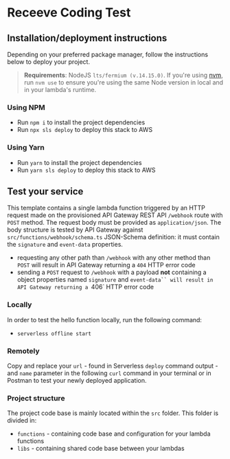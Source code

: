 # Receeve Coding Test

## Installation/deployment instructions

Depending on your preferred package manager, follow the instructions below to deploy your project.

> **Requirements**: NodeJS `lts/fermium (v.14.15.0)`. If you're using [nvm](https://github.com/nvm-sh/nvm), run `nvm use` to ensure you're using the same Node version in local and in your lambda's runtime.

### Using NPM

- Run `npm i` to install the project dependencies
- Run `npx sls deploy` to deploy this stack to AWS

### Using Yarn

- Run `yarn` to install the project dependencies
- Run `yarn sls deploy` to deploy this stack to AWS

## Test your service

This template contains a single lambda function triggered by an HTTP request made on the provisioned API Gateway REST API `/webhook` route with `POST` method. The request body must be provided as `application/json`. The body structure is tested by API Gateway against `src/functions/webhook/schema.ts` JSON-Schema definition: it must contain the `signature` and `event-data` properties.

- requesting any other path than `/webhook` with any other method than `POST` will result in API Gateway returning a `404` HTTP error code
- sending a `POST` request to `/webhook` with a payload **not** containing a object properties named `signature` and `event-data`` will result in API Gateway returning a `406` HTTP error code

### Locally

In order to test the hello function locally, run the following command:

- `serverless offline start` 

### Remotely

Copy and replace your `url` - found in Serverless `deploy` command output - and `name` parameter in the following `curl` command in your terminal or in Postman to test your newly deployed application.


### Project structure

The project code base is mainly located within the `src` folder. This folder is divided in:

- `functions` - containing code base and configuration for your lambda functions
- `libs` - containing shared code base between your lambdas

